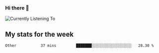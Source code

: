### Hi there 👋

![Currently Listening To](https://lastfm-recently-played.vercel.app/api?user=lynziee)

## My stats for the week
<!--START_SECTION:waka-->

```text
Other           37 mins         ███████░░░░░░░░░░░░░░░░░░   28.30 %
```

<!--END_SECTION:waka-->

